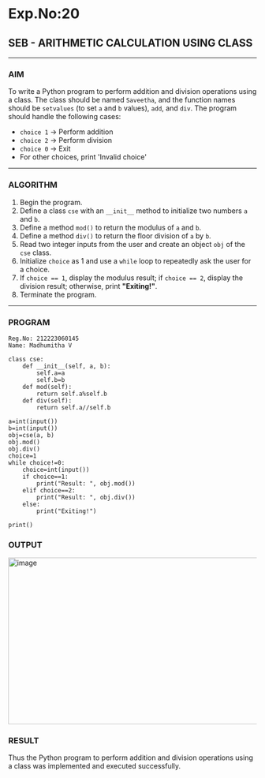 # Exp.No:20  
## SEB - ARITHMETIC CALCULATION USING CLASS

---

### AIM  
To write a Python program to perform addition and division operations using a class. The class should be named `Saveetha`, and the function names should be `setvalues` (to set `a` and `b` values), `add`, and `div`. The program should handle the following cases:  
- `choice 1` → Perform addition  
- `choice 2` → Perform division  
- `choice 0` → Exit  
- For other choices, print 'Invalid choice'

---

### ALGORITHM

1. Begin the program.
2. Define a class `cse` with an `__init__` method to initialize two numbers `a` and `b`.
3. Define a method `mod()` to return the modulus of `a` and `b`.
4. Define a method `div()` to return the floor division of `a` by `b`.
5. Read two integer inputs from the user and create an object `obj` of the `cse` class.
6. Initialize `choice` as 1 and use a `while` loop to repeatedly ask the user for a choice.
7. If `choice == 1`, display the modulus result; if `choice == 2`, display the division result; otherwise, print **"Exiting!"**.
8. Terminate the program.

---

### PROGRAM

```
Reg.No: 212223060145
Name: Madhumitha V

class cse:
    def __init__(self, a, b):
        self.a=a
        self.b=b
    def mod(self):
        return self.a%self.b
    def div(self):
        return self.a//self.b

a=int(input())
b=int(input())
obj=cse(a, b)
obj.mod()
obj.div()
choice=1
while choice!=0:
    choice=int(input())
    if choice==1:
        print("Result: ", obj.mod())
    elif choice==2:
        print("Result: ", obj.div())
    else:
        print("Exiting!")

print()

```

### OUTPUT
<img width="543" height="338" alt="image" src="https://github.com/user-attachments/assets/dd20852d-4881-4371-abd7-c061841e1884" />

### RESULT
Thus the Python program to perform addition and division operations using a class was implemented and executed successfully.
